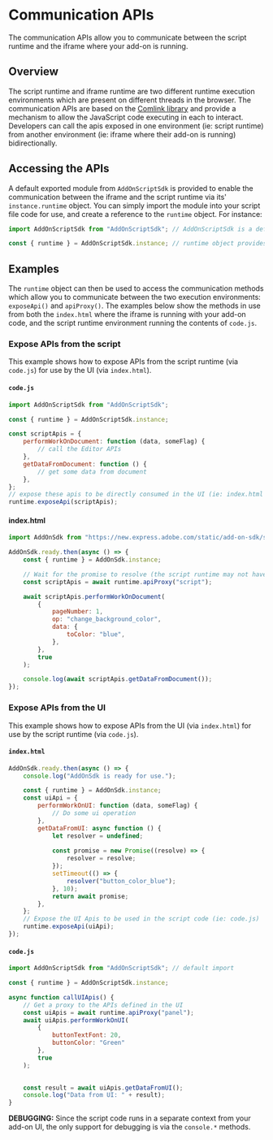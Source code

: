 # Communication APIs

The communication APIs allow you to communicate between the script runtime and the iframe where your add-on is running.

## Overview

The script runtime and iframe runtime are two different runtime execution environments which are present on different threads in the browser. The communication APIs are based on the [Comlink library](https://github.com/GoogleChromeLabs/comlink) and provide a mechanism to allow the JavaScript code executing in each to interact. Developers can call the apis exposed in one environment (ie: script runtime) from another environment (ie: iframe where their add-on is running) bidirectionally.

## Accessing the APIs

A default exported module from `AddOnScriptSdk` is provided to enable the communication between the iframe and the script runtime via its' `instance.runtime` object. You can simply import the module into your script file code for use, and create a reference to the `runtime` object. For instance:

```js
import AddOnScriptSdk from "AddOnScriptSdk"; // AddOnScriptSdk is a default import

const { runtime } = AddOnScriptSdk.instance; // runtime object provides direct access to the comm methods
```

## Examples

The `runtime` object can then be used to access the communication methods which allow you to communicate between the two execution environments: `exposeApi()` and `apiProxy()`. The examples below show the methods in use from both the `index.html` where the iframe is running with your add-on code, and the script runtime environment running the contents of `code.js`.

### Expose APIs from the script 

This example shows how to expose APIs from the script runtime (via `code.js`) for use by the UI (via `index.html`).

#### `code.js`

```js
import AddOnScriptSdk from "AddOnScriptSdk"; 

const { runtime } = AddOnScriptSdk.instance; 

const scriptApis = {
    performWorkOnDocument: function (data, someFlag) {
        // call the Editor APIs
    },
    getDataFromDocument: function () {
        // get some data from document
    },
};
// expose these apis to be directly consumed in the UI (ie: index.html file).
runtime.exposeApi(scriptApis);
```

#### index.html

```js
import AddOnSdk from "https://new.express.adobe.com/static/add-on-sdk/sdk.js";

AddOnSdk.ready.then(async () => {
    const { runtime } = AddOnSdk.instance;

    // Wait for the promise to resolve (the script runtime may not have initialized yet) to get a proxy to call APIs defined in the script
    const scriptApis = await runtime.apiProxy("script");

    await scriptApis.performWorkOnDocument(
        {
            pageNumber: 1,
            op: "change_background_color",
            data: {
                toColor: "blue",
            },
        }, 
        true
    );

    console.log(await scriptApis.getDataFromDocument());
});
```

### Expose APIs from the UI

This example shows how to expose APIs from the UI (via `index.html`) for use by the script runtime (via `code.js`).

#### `index.html`

```js
AddOnSdk.ready.then(async () => {
    console.log("AddOnSdk is ready for use.");

    const { runtime } = AddOnSdk.instance;
    const uiApi = {
        performWorkOnUI: function (data, someFlag) {
            // Do some ui operation
        },
        getDataFromUI: async function () {
            let resolver = undefined;
            
            const promise = new Promise((resolve) => {
                resolver = resolve;
            });
            setTimeout(() => {
                resolver("button_color_blue");
            }, 10);
            return await promise;
        },
    };
    // Expose the UI Apis to be used in the script code (ie: code.js)
    runtime.exposeApi(uiApi);
});
```

#### `code.js`

```js
import AddOnScriptSdk from "AddOnScriptSdk"; // default import

const { runtime } = AddOnScriptSdk.instance;

async function callUIApis() {
    // Get a proxy to the APIs defined in the UI
    const uiApis = await runtime.apiProxy("panel");
    await uiApis.performWorkOnUI(
        {
            buttonTextFont: 20,
            buttonColor: "Green"
        },
        true
    );
    

    const result = await uiApis.getDataFromUI();
    console.log("Data from UI: " + result);
}
```

<InlineAlert slots="text" variant="info"/>

**DEBUGGING:** Since the script code runs in a separate context from your add-on UI, the only support for debugging is via the `console.*` methods.